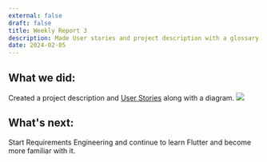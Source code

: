 ```yaml
---
external: false
draft: false
title: Weekly Report 3
description: Made User stories and project description with a glossary.
date: 2024-02-05
---
```


## What we did:
Created a project description and [User Stories](https://docs.google.com/document/d/1KYkjjphJNSgj8e-cwSEsT99ZU_ITFitxjlMfM9BU-vI/edit?usp=sharing) along with a diagram.
<img src="https://media.discordapp.net/attachments/1194783146701488271/1203772314584612928/image.png?ex=65d24f54&is=65bfda54&hm=3d0547964884c41387c047a0864013cc94b15f06323c3227eb1ee2917614a146&">

## What's next:
Start Requirements Engineering and continue to learn Flutter and become more familiar with it.